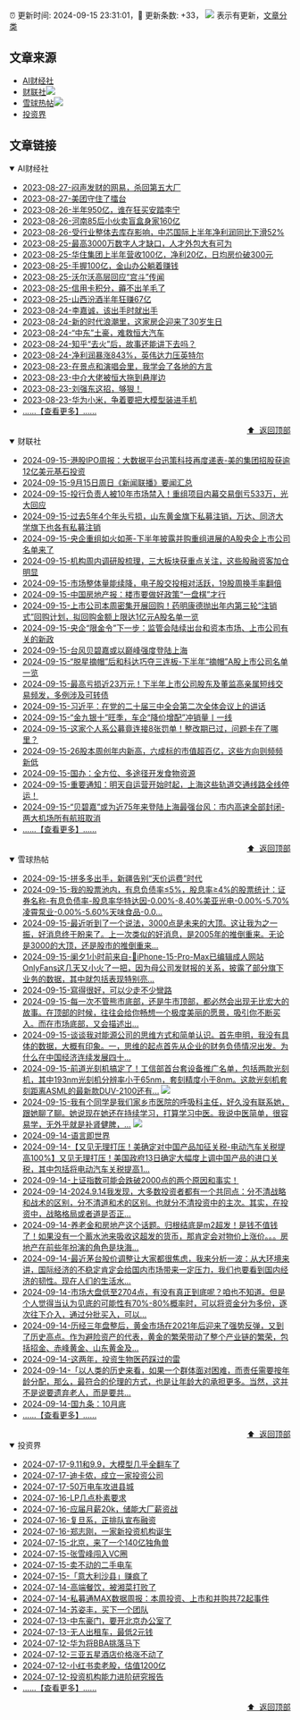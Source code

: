 ##

:alarm_clock: 更新时间: 2024-09-15 23:31:01，:rocket: 更新条数: +33， ![](/assets/dot.png) 表示有更新，[文章分类](/TAGS.md)

## 文章来源

- [AI财经社](#ai财经社)  
- [财联社](#财联社)![](/assets/dot.png)   
- [雪球热帖](#雪球热帖)![](/assets/dot.png)   
- [投资界](#投资界)  

## 文章链接

<details open>
<summary id="ai财经社">
 AI财经社
</summary>


- [2023-08-27-闷声发财的网易，杀回第五大厂](https://www.aicaijing.com.cn/article/18610)  
- [2023-08-27-美团守住了擂台](https://www.aicaijing.com.cn/article/18611)  
- [2023-08-26-半年950亿，谁在狂买安踏李宁](https://www.aicaijing.com.cn/article/18607)  
- [2023-08-26-河南85后小伙卖盲盒身家160亿](https://www.aicaijing.com.cn/article/18608)  
- [2023-08-26-受行业整体去库存影响，中芯国际上半年净利润同比下滑52%](https://www.aicaijing.com.cn/article/18609)  
- [2023-08-25-最高3000万数字人才缺口，人才外包大有可为](https://www.aicaijing.com.cn/article/18601)  
- [2023-08-25-华住集团上半年营收100亿，净利20亿，日均房价破300元](https://www.aicaijing.com.cn/article/18602)  
- [2023-08-25-手握100亿，金山办公躺着赚钱](https://www.aicaijing.com.cn/article/18603)  
- [2023-08-25-沃尔沃高层回应“宫斗”传闻](https://www.aicaijing.com.cn/article/18604)  
- [2023-08-25-信用卡积分，薅不出羊毛了](https://www.aicaijing.com.cn/article/18605)  
- [2023-08-25-山西汾酒半年狂赚67亿](https://www.aicaijing.com.cn/article/18606)  
- [2023-08-24-李嘉诚，该出手时就出手](https://www.aicaijing.com.cn/article/18596)  
- [2023-08-24-新的时代浪潮里，这家房企迎来了30岁生日](https://www.aicaijing.com.cn/article/18597)  
- [2023-08-24-“中东”土豪，难救恒大汽车](https://www.aicaijing.com.cn/article/18598)  
- [2023-08-24-知乎“去火”后，故事还能讲下去吗？](https://www.aicaijing.com.cn/article/18599)  
- [2023-08-24-净利润暴涨843%，英伟达力压英特尔](https://www.aicaijing.com.cn/article/18600)  
- [2023-08-23-在景点和演唱会里，我学会了各地的方言](https://www.aicaijing.com.cn/article/18591)  
- [2023-08-23-中介大佬被恒大拖到悬崖边](https://www.aicaijing.com.cn/article/18592)  
- [2023-08-23-刘强东这招，够狠！](https://www.aicaijing.com.cn/article/18593)  
- [2023-08-23-华为小米，争着要把大模型装进手机](https://www.aicaijing.com.cn/article/18594)  
- [......【查看更多】......](/details/AI财经社.md)

<div align="right"><a href="#文章来源">⬆ &nbsp;返回顶部</a></div>
</details>

<details open>
<summary id="财联社">
 财联社
</summary>


- [2024-09-15-港股IPO周报：大数据平台迅策科技再度递表-美的集团招股获逾12亿美元基石投资](https://www.cls.cn/detail/1800195)  
- [2024-09-15-9月15日周日《新闻联播》要闻汇总](https://www.cls.cn/detail/1800283)  
- [2024-09-15-投行负责人被10年市场禁入！重组项目内幕交易倒亏533万，光大回应](https://www.cls.cn/detail/1800238)  
- [2024-09-15-过去5年4个年头亏损，山东黄金旗下私募注销，万达、同济大学旗下也各有私募注销](https://www.cls.cn/detail/1800236)  
- [2024-09-15-央企重组如火如荼-下半年披露并购重组进展的A股央企上市公司名单来了](https://www.cls.cn/detail/1800093)  
- [2024-09-15-机构周内调研股梳理，三大板块获重点关注，这些股融资客加仓明显](https://www.cls.cn/detail/1800149)  
- [2024-09-15-市场整体量能续降，电子股交投相对活跃，19股周换手率翻倍](https://www.cls.cn/detail/1800110)  
- [2024-09-15-中国房地产报：楼市要做好政策“一盘棋”才行](https://www.cls.cn/detail/1799909)  
- [2024-09-15-上市公司本周密集开展回购！药明康德抛出年内第三轮“注销式”回购计划，拟回购金额上限达1亿元A股名单一览](https://www.cls.cn/detail/1799759)  
- [2024-09-15-央企“限金令”下一步：监管会陆续出台和资本市场、上市公司有关的新政](https://www.cls.cn/detail/1799907)  
- [2024-09-15-台风贝碧嘉或以巅峰强度登陆上海](https://www.cls.cn/detail/1799906)  
- [2024-09-15-“脱星摘帽”后和科达巧夺三连板-下半年“摘帽”A股上市公司名单一览](https://www.cls.cn/detail/1799876)  
- [2024-09-15-最高亏损近23万元！下半年上市公司股东及董监高亲属短线交易频发，多例涉及可转债](https://www.cls.cn/detail/1799553)  
- [2024-09-15-习近平：在党的二十届三中全会第二次全体会议上的讲话](https://www.cls.cn/detail/1799905)  
- [2024-09-15-“金九银十”旺季，车企“降价增配”冲销量丨一线](https://www.cls.cn/detail/1800204)  
- [2024-09-15-这家个人系公募竟连接8张罚单！整改期已过，问题卡在了哪里？](https://www.cls.cn/detail/1800229)  
- [2024-09-15-26股本周创年内新高，六成标的市值超百亿，这些方向则频频新低](https://www.cls.cn/detail/1800191)  
- [2024-09-15-国办：全方位、多途径开发食物资源](https://www.cls.cn/detail/1800254)  
- [2024-09-15-重要通知：明天自运营开始时起，上海这些轨道交通线路全线停运！](https://www.cls.cn/detail/1800277)  
- [2024-09-15-“贝碧嘉”或为近75年来登陆上海最强台风：市内高速全部封闭-两大机场所有航班取消](https://www.cls.cn/detail/1800311)  
- [......【查看更多】......](/details/财联社.md)

<div align="right"><a href="#文章来源">⬆ &nbsp;返回顶部</a></div>
</details>

<details open>
<summary id="雪球热帖">
 雪球热帖
</summary>


- [2024-09-15-拼多多出手，新疆告别“天价运费”时代](https://xueqiu.com/4441144666/304722526)  
- [2024-09-15-我的股票池内，有息负债率≤5%，股息率≥4%的股票统计：证券名称-有息负债率-股息率华特达因-0.00%-8.40%美亚光电-0.00%-5.70%凌霄泵业-0.00%-5.60%天味食品-0.0...](https://xueqiu.com/1193805304/304705356)  
- [2024-09-15-最近听到了一个说法，3000点是未来的大顶。这让我为之一振，好消息终于盼来了。上一次类似的好消息，是2005年的推倒重来。无论是3000的大顶，还是股市的推倒重来...](https://xueqiu.com/3058599833/304698240)  
- [2024-09-15-阑夕1小时前来自-🔞iPhone-15-Pro-Max已编辑成人网站OnlyFans这几天又小火了一把，因为母公司发财报的关系，披露了部分旗下业务的数据，其中就包括表现特别亮...](https://xueqiu.com/1655294479/304706076)  
- [2024-09-15-寫得很好，可以少走不少彎路](https://xueqiu.com/9650668145/304695526)  
- [2024-09-15-每一次不管熊市底部，还是牛市顶部，都必然会出现无比宏大的故事。在顶部的时候，往往会给你畅想一个极度美丽的愿景，吸引你不断买入。而在市场底部，又会描述出...](https://xueqiu.com/1423584650/304697806)  
- [2024-09-15-谈谈我对能源公司的思维方式和简单认识。首先申明，我没有具体的数据，大概有印象。一，思维的起点首先从企业的财务负债情况出发。为什么在中国经济连续发展四十...](https://xueqiu.com/7123126150/304714952)  
- [2024-09-15-前道光刻机搞定了！工信部首台套设备推广名单，包括两款光刻机，其中193nm光刻机分辨率小于65nm，套刻精度小于8nm。这款光刻机套刻距离ASML的最新款DUV-2100还有...](https://xueqiu.com/5819606767/304697801) ![](/assets/new.png)  
- [2024-09-15-我有个同学是我们家乡市医院的呼吸科主任，好久没有联系她，跟她聊了聊。她说现在她还在持续学习，打算学习中医。我说中医简单，很容易学，无外乎就是补肾健脾，...](https://xueqiu.com/6451611049/304701604) ![](/assets/new.png)  
- [2024-09-14-语言即世界](https://xueqiu.com/2792218779/304678105)  
- [2024-09-14-【又见无理打压！美确定对中国产品加征关税-电动汽车关税提高100%】又见无理打压！美国政府13日确定大幅度上调中国产品的进口关税，其中包括将电动汽车关税提高1...](https://xueqiu.com/5124430882/304653688)  
- [2024-09-14-上证指数可能会跌破2000点的两个原因和事实！](https://xueqiu.com/2838562542/304667789)  
- [2024-09-14-2024.9.14我发现，大多数投资者都有一个共同点：分不清战略和战术的区别，分不清道和术的区别。也就分不清投资中的主次。其实，在投资中，战略格局或者道是否正...](https://xueqiu.com/4212900091/304649785)  
- [2024-09-14-养老金和房地产这个话题。归根结底是m2超发！是钱不值钱了！如果没有一个蓄水池来吸收这超发的货币，那肯定会对物价上涨价。。。房地产在前些年扮演的角色是块海...](https://xueqiu.com/5939653998/304648074)  
- [2024-09-14-最近茅台股价调整让大家都很焦虑，我来分析一波：从大环境来讲，国际经济的不稳定肯定会给国内市场带来一定压力，我们也要看到国内经济的韧性。现在人们的生活水...](https://xueqiu.com/5773569265/304662040)  
- [2024-09-14-市场大盘低至2704点，有没有真正到底呢？咱也不知道。但是个人觉得当认为见底的可能性有70%-80%概率时，可以将资金分为多份，逐次往下介入，通过分批买入，可以...](https://xueqiu.com/3137865133/304662152)  
- [2024-09-14-历经三年盘整后，黄金市场在2021年后迎来了强势反弹，又到了历史高点。作为避险资产的代表，黄金的繁荣带动了整个产业链的繁荣，包括招金、赤峰黄金、山东黄金及...](https://xueqiu.com/9572732050/304661897)  
- [2024-09-14-这两年，投资生物医药踩过的雷](https://xueqiu.com/1429872781/304689361)  
- [2024-09-14-「以人类的历史来看，如果一个群体面对困难，而责任需要按年龄分配，那么，最符合的伦理的方式，也是让年龄大的承担更多。当然，这并不是说要遗弃老人，而是要共...](https://xueqiu.com/1436349830/304693909)  
- [2024-09-14-国九条：10月底](https://xueqiu.com/8856175490/304667399)  
- [......【查看更多】......](/details/雪球热帖.md)

<div align="right"><a href="#文章来源">⬆ &nbsp;返回顶部</a></div>
</details>

<details open>
<summary id="投资界">
 投资界
</summary>


- [2024-07-17-9.11和9.9，大模型几乎全翻车了](https://posts.careerengine.us/p/6697778c44726b29bffa3a09)  
- [2024-07-17-迪卡侬，成立一家投资公司](https://posts.careerengine.us/p/6697778c44726b29bffa3a01)  
- [2024-07-17-50万电车攻进县城](https://posts.careerengine.us/p/6697779c831e1d29eea44253)  
- [2024-07-16-LP几点朴素要求](https://posts.careerengine.us/p/669636a8720ed522248054dc)  
- [2024-07-16-应届月薪20k，储能大厂薪资战](https://posts.careerengine.us/p/669636a8720ed522248054d4)  
- [2024-07-16-复旦系，正排队宣布融资](https://posts.careerengine.us/p/66963699cb38e136a496986c)  
- [2024-07-16-郑志刚，一家新投资机构诞生](https://posts.careerengine.us/p/66963699cb38e136a4969874)  
- [2024-07-15-北京，来了一个140亿独角兽](https://posts.careerengine.us/p/6694db59a0c3ac562b61f9af)  
- [2024-07-15-张雪峰闯入VC圈](https://posts.careerengine.us/p/6694db59a0c3ac562b61f9b7)  
- [2024-07-15-卖不动的二手电车](https://posts.careerengine.us/p/6694db6836b2f1565d9b541a)  
- [2024-07-15-「意大利沙县」赚疯了](https://posts.careerengine.us/p/6694db6836b2f1565d9b5422)  
- [2024-07-14-高端餐饮，被湘菜打败了](https://posts.careerengine.us/p/6693862333c6e710d0bf9dc4)  
- [2024-07-14-私募通MAX数据周报：本周投资、上市和并购共72起事件](https://posts.careerengine.us/p/6693862333c6e710d0bf9dcc)  
- [2024-07-14-苏姿丰，买下一个团队](https://posts.careerengine.us/p/6693861481427510b2b9c123)  
- [2024-07-13-中东豪门，要开北京办公室了](https://posts.careerengine.us/p/66922794a876f80d113b51fe)  
- [2024-07-13-无人出租车，最低2元钱](https://posts.careerengine.us/p/669227b82202ae0dfac5d713)  
- [2024-07-12-华为将BBA挑落马下](https://posts.careerengine.us/p/6690a6c68082df14ead7eaac)  
- [2024-07-12-三亚五星酒店价格涨不动了](https://posts.careerengine.us/p/6690a6c68082df14ead7eaa4)  
- [2024-07-12-小红书卖老股，估值1200亿](https://posts.careerengine.us/p/6690a6b756b00014bcc00e8f)  
- [2024-07-12-投资机构能力进阶研究报告](https://posts.careerengine.us/p/6690a6b756b00014bcc00e87)  
- [......【查看更多】......](/details/投资界.md)

<div align="right"><a href="#文章来源">⬆ &nbsp;返回顶部</a></div>
</details>
